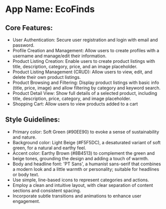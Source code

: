 # **App Name**: EcoFinds

## Core Features:

- User Authentication: Secure user registration and login with email and password.
- Profile Creation and Management: Allow users to create profiles with a username and manage/edit their information.
- Product Listing Creation: Enable users to create product listings with title, description, category, price, and an image placeholder.
- Product Listing Management (CRUD): Allow users to view, edit, and delete their own product listings.
- Product Browsing and Filtering: Display product listings with basic info (title, price, image) and allow filtering by category and keyword search.
- Product Detail View: Show full details of a selected product, including title, description, price, category, and image placeholder.
- Shopping Cart: Allow users to view products added to a cart

## Style Guidelines:

- Primary color: Soft Green (#90EE90) to evoke a sense of sustainability and nature.
- Background color: Light Beige (#F5F5DC), a desaturated variant of soft green, for a natural and earthy feel.
- Accent color: Earthy Brown (#8B4513) to complement the green and beige tones, grounding the design and adding a touch of warmth.
- Body and headline font: 'PT Sans', a humanist sans-serif that combines a modern look and a little warmth or personality; suitable for headlines or body text.
- Use simple, line-based icons to represent categories and actions.
- Employ a clean and intuitive layout, with clear separation of content sections and consistent spacing.
- Incorporate subtle transitions and animations to enhance user engagement.